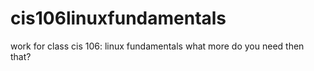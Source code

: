# cis106linuxfundamentals
work for class cis 106: linux fundamentals
what more do you need then that?

